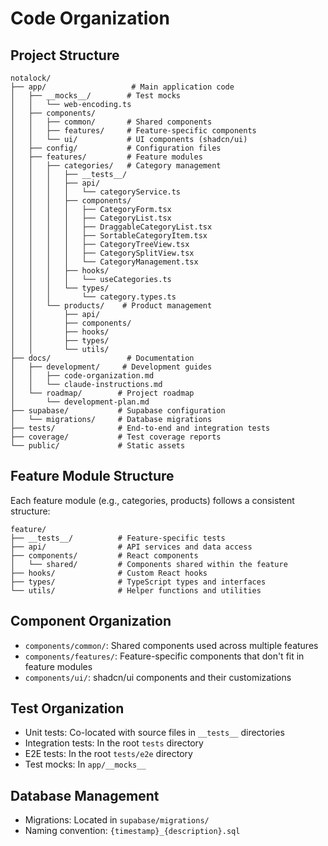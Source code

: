 # Code Organization

## Project Structure
```
notalock/
├── app/                   # Main application code
│   ├── __mocks__/        # Test mocks
│   │   └── web-encoding.ts
│   ├── components/
│   │   ├── common/       # Shared components
│   │   ├── features/     # Feature-specific components
│   │   └── ui/           # UI components (shadcn/ui)
│   ├── config/           # Configuration files
│   ├── features/         # Feature modules
│   │   ├── categories/   # Category management
│   │   │   ├── __tests__/
│   │   │   ├── api/
│   │   │   │   └── categoryService.ts
│   │   │   ├── components/
│   │   │   │   ├── CategoryForm.tsx
│   │   │   │   ├── CategoryList.tsx
│   │   │   │   ├── DraggableCategoryList.tsx
│   │   │   │   ├── SortableCategoryItem.tsx
│   │   │   │   ├── CategoryTreeView.tsx
│   │   │   │   ├── CategorySplitView.tsx
│   │   │   │   └── CategoryManagement.tsx
│   │   │   ├── hooks/
│   │   │   │   └── useCategories.ts
│   │   │   └── types/
│   │   │       └── category.types.ts
│   │   └── products/    # Product management
│   │       ├── api/
│   │       ├── components/
│   │       ├── hooks/
│   │       ├── types/
│   │       └── utils/
├── docs/                 # Documentation
│   ├── development/     # Development guides
│   │   ├── code-organization.md
│   │   └── claude-instructions.md
│   └── roadmap/        # Project roadmap
│       └── development-plan.md
├── supabase/           # Supabase configuration
│   └── migrations/     # Database migrations
├── tests/              # End-to-end and integration tests
├── coverage/           # Test coverage reports
└── public/             # Static assets
```

## Feature Module Structure
Each feature module (e.g., categories, products) follows a consistent structure:

```
feature/
├── __tests__/          # Feature-specific tests
├── api/                # API services and data access
├── components/         # React components
│   └── shared/         # Components shared within the feature
├── hooks/              # Custom React hooks
├── types/              # TypeScript types and interfaces
└── utils/              # Helper functions and utilities
```

## Component Organization
- `components/common/`: Shared components used across multiple features
- `components/features/`: Feature-specific components that don't fit in feature modules
- `components/ui/`: shadcn/ui components and their customizations

## Test Organization
- Unit tests: Co-located with source files in `__tests__` directories
- Integration tests: In the root `tests` directory
- E2E tests: In the root `tests/e2e` directory
- Test mocks: In `app/__mocks__`

## Database Management
- Migrations: Located in `supabase/migrations/`
- Naming convention: `{timestamp}_{description}.sql`
